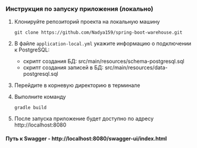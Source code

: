 ### Инструкция по запуску приложения (локально)

1. Клонируйте репозиторий проекта на локальную машину
    ````
    git clone https://github.com/Nadya159/spring-boot-warehouse.git
    ````
2. В файле ````application-local.yml```` укажите информацию о подключении к PostgreSQL:
    * cкрипт создания БД: src/main/resources/schema-postgresql.sql
    * cкрипт создания записей в БД: src/main/resources/data-postgresql.sql
  
4. Перейдите в корневую директорию в терминале
5. Выполните команду
    ````
    gradle build
    ````
6. После запуска приложение будет доступно по адресу http://localhost:8080

#### Путь к Swagger - http://localhost:8080/swagger-ui/index.html
